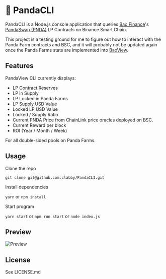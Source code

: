 # 🐼 PandaCLI

PandaCLI is a Node.js console application that queries [Bao Finance](https://bao.finance)'s [PandaSwap (PNDA)](https://docs.bao.finance/franchises/panda) LP Contracts on Binance Smart Chain.

This project is a testing ground for me to figure out how to interact with the Panda Farm contracts and BSC, and it will probably not be updated again once the Panda Farms stats are implemented into [BaoView](https://github.com/clabby/BaoView).

## Features

PandaView CLI currently displays:
* LP Contract Reserves
* LP in Supply
* LP Locked in Panda Farms
* LP Supply USD Value
* Locked LP USD Value
* Locked / Supply Ratio
* Current PNDA Price from ChainLink price oracles deployed on BSC.
* Current Reward per block
* ROI (Year / Month / Week)

For all double-sided pools on Panda Farms.

## Usage

Clone the repo

`git clone git@github.com:clabby/PandaCLI.git`

Install dependencies

`yarn` or `npm install`

Start program

`yarn start` or `npm run start` or `node index.js`

## Preview

![Preview](https://i.imgur.com/0igLD1s.gif)

## License

See LICENSE.md
